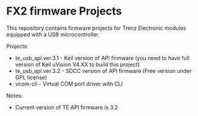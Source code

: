 # FX2 firmware Projects
This repository contains firmware projects for
Trenz Electronic modules equipped with a USB microcontroller.

Projects:
* te_usb_api.ver.3.1 - Keil version of API firmware (you need to have full version of Keil uVision V4.XX to build this project)
* te_usb_api.ver.3.2 - SDCC version of API firmware (Free version under GPL license)
* vcom-cli - Virtual COM port driver with CLI

Notes:
* Current version of TE API firmware is 3.2